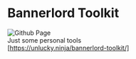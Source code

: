 # Bannerlord Toolkit
![Github Page](https://github.com/UnluckyNinja/bannerlord-toolkit/workflows/Github%20Page/badge.svg)  
Just some personal tools  
[https://unlucky.ninja/bannerlord-toolkit/]  
